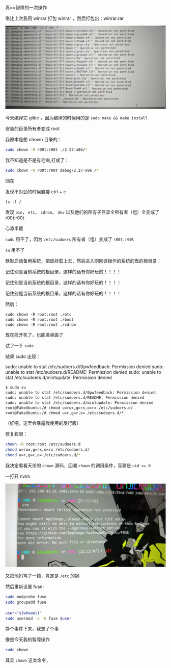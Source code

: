 真××智障的一次操作

堪比上次我用 winrar 打包 winrar ，然后打包出：winrar.rar

![](./fix_chown.jpg)

今天编译完 glibc ，因为编译的时候用的是  `sudo make && make install`

安装的目录所有者变成 root

我原本是想 chown 目录的：

```bash
sudo chown -R r00t:r00t ./2.27-x86/*
```



我不知道是不是有毛病,打成了：

```bash
sudo chown -R r00t:r00t debug/2.27-x86 /*
```

回车

发现不对劲的时候直接 ctrl + c

```
ls -l /
```



发现 `bin`， `etc`， `cdrom`， `dev` 以及他们的所有子目录全所有者（组）全变成了 r00t:r00t

心凉半截

`sudo` 用不了，因为 `/etc/sudoers` 所有者（组）变成了 `r00t:r00t`

`su` 用不了



默默启动备用系统，把盘挂载上去，然后进入刚刚误操作的系统的盘的根目录：

记住别是当前系统的根目录，这样的话有你好玩的！！！！

记住别是当前系统的根目录，这样的话有你好玩的！！！！

记住别是当前系统的根目录，这样的话有你好玩的！！！！

然后：

```
sudo chown -R root:root ./etc
sudo chown -R root:root ./boot
sudo chown -R root:root ./cdrom
```



现在能开机了，也能进桌面了

试了一下 `sudo`

结果 sudo 出现：

sudo: unable to stat /etc/sudoers.d/0pwfeedback: Permission denied
sudo: unable to stat /etc/sudoers.d/README: Permission denied
sudo: unable to stat /etc/sudoers.d/mintupdate: Permission denied

```
$ sudo su
sudo: unable to stat /etc/sudoers.d/0pwfeedback: Permission denied
sudo: unable to stat /etc/sudoers.d/README: Permission denied
sudo: unable to stat /etc/sudoers.d/mintupdate: Permission denied
root@FakeUbuntu:/# chmod u=rwx,g=rx,o=rx /etc/sudoers.d/  
root@FakeUbuntu:/# chmod u=r,g=r,o= /etc/sudoers.d/*  
```

（好吧，这里会暴露我使用的发行版）



修复权限：

```bash
chown -R root:root /etc/sudoers.d
chmod u=rwx,g=rx,o=rx /etc/sudoers.d/
chmod u=r,g=r,o= /etc/sudoers.d/*
```





我决定看看天杀的 `chown` 源码，回溯 `chown` 的调用条件，盲猜是 `uid == 0`

一打开 nvim 

![](./fix_chown_fuse.jpg)

又把他妈骂了一顿，肯定是 `/etc` 的锅 

然后重新设置 fuse:

```bash
sudo modprobe fuse
sudo groupadd fuse

user="$(whoami)"
sudo usermod -a -G fuse $user
```





挣个事件下来，我想了个事

像是今天我的智障操作

```bash
sudo chown
```

其实 `chown` 这类命令，